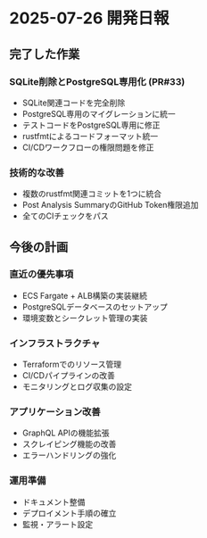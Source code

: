 # 2025-07-26 開発日報

## 完了した作業

### SQLite削除とPostgreSQL専用化 (PR#33)
- SQLite関連コードを完全削除
- PostgreSQL専用のマイグレーションに統一
- テストコードをPostgreSQL専用に修正
- rustfmtによるコードフォーマット統一
- CI/CDワークフローの権限問題を修正

### 技術的な改善
- 複数のrustfmt関連コミットを1つに統合
- Post Analysis SummaryのGitHub Token権限追加
- 全てのCIチェックをパス

## 今後の計画

### 直近の優先事項
- ECS Fargate + ALB構築の実装継続
- PostgreSQLデータベースのセットアップ
- 環境変数とシークレット管理の実装

### インフラストラクチャ
- Terraformでのリソース管理
- CI/CDパイプラインの改善
- モニタリングとログ収集の設定

### アプリケーション改善
- GraphQL APIの機能拡張
- スクレイピング機能の改善
- エラーハンドリングの強化

### 運用準備
- ドキュメント整備
- デプロイメント手順の確立
- 監視・アラート設定